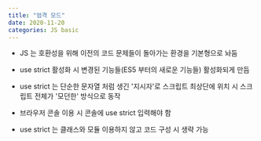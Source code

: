 ```yaml
---
title: "엄격 모드"
date: 2020-11-20
categories: JS basic
---
```


- JS 는 호환성을 위해 이전의 코드 문제들이 돌아가는 환경을 기본형으로 놔둠

- use strict 활성화 시 변경된 기능들(ES5 부터의 새로운 기능들) 활성화되게 만듬

- use strict 는 단순한 문자열 처럼 생긴 '지시자'로 스크립트 최상단에 위치 시 스크립트 전체가 '모던한' 방식으로 동작

- 브라우저 콘솔 이용 시 콘솔에 use strict 입력해야 함

- use strict 는 클래스와 모듈 이용하지 않고 코드 구성 시 생략 가능

